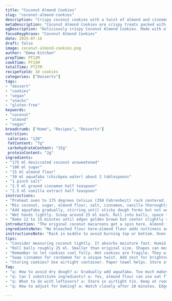 ```yaml
---
title: "Coconut Almond Cookies"
slug: "coconut-almond-cookies"
description: "Crispy coconut cookies with a twist of almond and cinnamon. Uses desiccated coconut, almond flour instead of all-purpose, and aquafaba replaces egg whites. Slightly less sugar. Baked at 175 °C for gentle browning."
metaDescription: "Coconut Almond Cookies are crispy treats packed with coconut, almond flour, and a hint of cinnamon, perfect for a vegan dessert."
ogDescription: "Deliciously crispy Coconut Almond Cookies. Made with almond flour, desiccated coconut, and aquafaba for a hearty vegan snack."
focusKeyphrase: "Coconut Almond Cookies"
date: 2025-07-16
draft: false
image: coconut-almond-cookies.png
author: "Emma Kitchen"
prepTime: PT12M
cookTime: PT15M
totalTime: PT27M
recipeYield: 10 cookies
categories: ["Desserts"]
tags:
- "dessert"
- "cookies"
- "vegan"
- "snacks"
- "gluten-free"
keywords:
- "coconut"
- "almond"
- "vegan"
breadcrumb: ["Home", "Recipes", "Desserts"]
nutrition: 
 calories: "120"
 fatContent: "7g"
 carbohydrateContent: "15g"
 proteinContent: "2g"
ingredients:
- "175 ml desiccated coconut unsweetened"
- "100 ml sugar"
- "15 ml almond flour"
- "30 ml aquafaba (chickpea water) about 2 tablespoons"
- "1 pinch salt"
- "2.5 ml ground cinnamon half teaspoon"
- "2.5 ml vanilla extract half teaspoon"
instructions:
- "Preheat oven to 175 degrees Celsius (350 Fahrenheit) rack centered. Line baking sheet with parchment."
- "Mix coconut, sugar, almond flour, salt, cinnamon, vanilla thoroughly in bowl."
- "Add aquafaba gradually, stirring until sticky dough forms but not wet. Add extra aquafaba cautiously if mix dry."
- "Wet hands lightly. Scoop around 25 ml each. Roll into balls, space them on tray well apart. Flatten gently with palm or fork."
- "Bake 12 to 15 minutes until edges golden brown but center slightly soft. Remove, cool fully on sheet before moving."
introduction: "The original coconut macaroons get a spin here. Almond flour steps in for all-purpose, boosting protein and texture, no gluten. Aquafaba replaces egg white, still sticky, still binds. Hold back some sugar, less candy, more natural coconut flavor. Cinnamon thrown in, dusting the mix with warmth. Warming smell as you bake, edges turn golden, chewy centers. No dairy, no nuts except almonds, and vegan. More depth, less sweetness. These cookies crumble softly but hold form. Baking at a slightly lower temp for five extra minutes brings more chew without over browning. Great snack. Good with afternoon tea, or morning coffee. One bite and you get coconut crunch, almond softness, spice hit. Not too sweet, not dry, just enough. Try swapping lemon or orange zest in. Change cinnamon to cardamom for more exotic hint. Simple, quick, flexible. Keep aquafaba right to avoid wet dough. Cool fully or else break apart. Store airtight. Make ahead for busy days. Options to add chopped dried fruit if liked. Takes 27 minutes total. Minimal effort, maximal taste."
ingredientsNote: "No bleached flour here—almond flour adds nuttiness and moisture. Coconut binds tightly with sugar, aquafaba adds that chewy hold. Cinnamon gives spice—optional but elevates flavor. Vanilla essential but subtle, don’t overdo. Salt in pinches, tightens flavors. Sugar less than usual for health and balance. Aquafaba carefully measured; liquid volume changes depending on brand or can. Too much makes dough runny. Dry coconut grabs moisture fast, dry environment means faster absorption. Measure flour and sugar properly. Coconut can vary: fresh or dry can change texture a lot. Best to mix, then adjust aquafaba bit by bit. Dough should hold shape. If sticky, chill before rolling. Paper on tray prevents sticking, no oil needed. Flat pressing helps cook evenly. Baking temp slightly lower but time longer for gentle browning and soft centers."
instructionsNote: "Rack in middle to avoid burning top or bottom. Oven preheat crucial for baking evenly. Mix all dry ingredients first to get flavor and texture uniform. Add wet ingredient slow to find mixture consistency, aim for moist but firm dough. Hands wet, roll uniform balls, spacing at least 5 cm apart to allow spreading without merging. Flatten gently to ensure even baking, no lumpiness. Bake 12 to 15 minutes, edges golden, middle just set but soft, keep checking after 10 minutes to avoid overbaking. After bake, leave on tray to cool fully—hot cookies fragile and fall apart. Transfer only once firmly set. Use parchment for easy cleanup and perfect bottoms. Store airtight at room temp. Use coated tins or plastic containers with lids prevents drying. Variations easy, swap spices or add citrus zest, nuts, or fruit bits to change profile. Watch aquafaba amounts — too much causes spreading, too little crumbly. Adjust with small extra teaspoon increments."
tips:
- "Consider measuring coconut tightly. It absorbs moisture fast. Humid days mean adjusting aquafaba. Not too runny, not too crumbly. Texture key."
- "Roll balls roughly 25 ml. Smaller than original size. Shapes can merge if too big. Space at least 5 cm apart on tray."
- "Remember to let cookies cool fully. Hot cookies are fragile. They will break apart. Transfer only once totally set. Patience pays off."
- "Swap cinnamon for cardamom for a unique twist. Add zest for brightness. Orange or lemon both work. Chopped dried fruit is great too."
- "Storing cookies? Use airtight container. Paper towel helps. Store at room temp. Keep away from humidity. Good for several days."
faq:
- "q: How to avoid dry dough? a: Gradually add aquafaba. Too much makes it runny. Not enough causes crumbling. Measure carefully."
- "q: Can I substitute ingredients? a: Yes, almond flour can use oat flour. Cinnamon is optional. Try different spices for fun."
- "q: What to do with leftovers? a: Store in airtight tin. Keep at room temp. Lasts a few days. Good for snacking anytime."
- "q: How to adjust for baking? a: Watch closely after 10 minutes. Edges need golden brown. Middle should remain soft. Don't rush."

---
```

